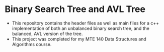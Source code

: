 # Binary Search Tree and AVL Tree 

* This repository contains the header files as well as main files for a c++ implementation of both an unbalanced binary search tree, and the balanced, AVL version of the tree.
* This project was completed for my MTE 140 Data Structures and Algorithms course.